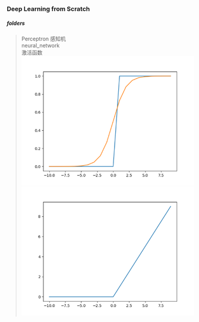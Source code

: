 ### Deep Learning from Scratch

##### folders
> Perceptron 感知机  
> neural_network  
> 激活函数  
![setp_function](https://github.com/forsilence/DeepLearning/blob/main/fig.png)
![sigmoid](https://github.com/forsilence/DeepLearning/blob/main/ReLU.png)